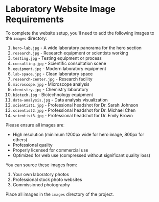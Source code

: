 # Laboratory Website Image Requirements

To complete the website setup, you'll need to add the following images to the `images` directory:

1. `hero-lab.jpg` - A wide laboratory panorama for the hero section
2. `research.jpg` - Research equipment or scientists working
3. `testing.jpg` - Testing equipment or process
4. `consulting.jpg` - Scientific consultation scene
5. `equipment.jpg` - Modern laboratory equipment
6. `lab-space.jpg` - Clean laboratory space
7. `research-center.jpg` - Research facility
8. `microscope.jpg` - Microscope analysis
9. `chemistry.jpg` - Chemistry laboratory
10. `biotech.jpg` - Biotechnology equipment
11. `data-analysis.jpg` - Data analysis visualization
12. `scientist1.jpg` - Professional headshot for Dr. Sarah Johnson
13. `scientist2.jpg` - Professional headshot for Dr. Michael Chen
14. `scientist3.jpg` - Professional headshot for Dr. Emily Brown

Please ensure all images are:
- High resolution (minimum 1200px wide for hero image, 800px for others)
- Professional quality
- Properly licensed for commercial use
- Optimized for web use (compressed without significant quality loss)

You can source these images from:
1. Your own laboratory photos
2. Professional stock photo websites
3. Commissioned photography

Place all images in the `images` directory of the project.
